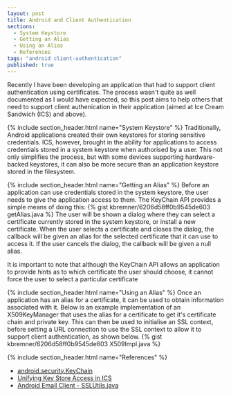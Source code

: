 ```yaml
---
layout: post
title: Android and Client Authentication
sections: 
  - System Keystore
  - Getting an Alias
  - Using an Alias
  - References
tags: "android client-authentication"
published: true
---
```


Recently I have been developing an application that had to support client authentication using certificates. The process wasn't quite as well documented as I would have expected, so this post aims to help others that need to support client authenication in their application (aimed at Ice Cream Sandwich (ICS) and above).

{% include section_header.html name="System Keystore" %}
Traditionally, Android applications created their own keystores for storing sensitive credentials. ICS, however, brought in the ability for applications to access credentials stored in a system keystore when authorised by a user. This not only simplifies the process, but with some devices supporting hardware-backed keystores, it can also be more secure than an application keystore stored in the filesystem.

{% include section_header.html name="Getting an Alias" %}
Before an application can use credentials stored in the system keystore, the user needs to give the application access to them. The KeyChain API provides a simple means of doing this:
{% gist kbremner/6206d58ff0b9545de603 getAlias.java %}
The user will be shown a dialog where they can select a certificate currently stored in the system keystore, or install a new certificate. When the user selects a certificate and closes the dialog, the callback will be given an alias for the selected certificate that it can use to access it. If the user cancels the dialog, the callback will be given a null alias.

<div class="alert alert-warning">
It is important to note that although the KeyChain API allows an application to provide hints as to which certificate the user should choose, it cannot force the user to select a particular certificate
</div>

{% include section_header.html name="Using an Alias" %}
Once an application has an alias for a certificate, it can be used to obtain information associated with it. Below is an example implementation of an X509KeyManager that uses the alias for a certificate to get it's certificate chain and private key. This can then be used to initialise an SSL context, before setting a URL connection to use the SSL context to allow it to support client authentication, as shown below.
{% gist kbremner/6206d58ff0b9545de603 X509Impl.java %}

{% include section_header.html name="References" %}
* [android.security.KeyChain](https://developer.android.com/reference/android/security/KeyChain.html)
* [Unifying Key Store Access in ICS](http://android-developers.blogspot.co.uk/2012/03/unifying-key-store-access-in-ics.html)
* [Android Email Client - SSLUtils.java](https://github.com/android/platform_packages_apps_email/blob/master/emailcommon/src/com/android/emailcommon/utility/SSLUtils.java)